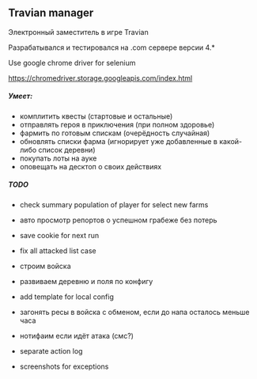 Travian manager
---

Электронный заместитель в игре Travian

Разрабатывался и тестировался на .com сервере версии 4.*

Use google chrome driver for selenium

https://chromedriver.storage.googleapis.com/index.html


##### Умеет:
- комплитить квесты (стартовые и остальные)
- отправлять героя в приключения (при полном здоровье)
- фармить по готовым спискам (очерёдность случайная)
- обновлять списки фарма (игнорирует уже добавленные в какой-либо список деревни)
- покупать лоты на ауке
- оповещать на десктоп о своих действиях


##### TODO
- check summary population of player for select new farms
- авто просмотр репортов о успешном грабеже без потерь
- save cookie for next run
- fix all attacked list case

- строим войска
- развиваем деревню и поля по конфигу

- add template for local config

- загонять ресы в войска с обменом, если до напа осталось меньше часа
- нотифаим если идёт атака (смс?)
- separate action log
- screenshots for exceptions
